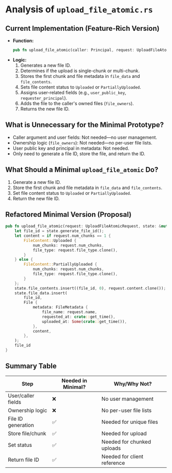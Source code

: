 # Analysis of `upload_file_atomic.rs`

## Current Implementation (Feature-Rich Version)

- **Function:**
  ```rust
  pub fn upload_file_atomic(caller: Principal, request: UploadFileAtomicRequest, state: &mut State) -> u64
  ```
- **Logic:**
  1. Generates a new file ID.
  2. Determines if the upload is single-chunk or multi-chunk.
  3. Stores the first chunk and file metadata in `file_data` and `file_contents`.
  4. Sets file content status to `Uploaded` or `PartiallyUploaded`.
  5. Assigns user-related fields (e.g., `user_public_key`, `requester_principal`).
  6. Adds the file to the caller's owned files (`file_owners`).
  7. Returns the new file ID.

## What is Unnecessary for the Minimal Prototype?

- Caller argument and user fields: Not needed—no user management.
- Ownership logic (`file_owners`): Not needed—no per-user file lists.
- User public key and principal in metadata: Not needed.
- Only need to generate a file ID, store the file, and return the ID.

## What Should a Minimal `upload_file_atomic` Do?

1. Generate a new file ID.
2. Store the first chunk and file metadata in `file_data` and `file_contents`.
3. Set file content status to `Uploaded` or `PartiallyUploaded`.
4. Return the new file ID.

## Refactored Minimal Version (Proposal)

```rust
pub fn upload_file_atomic(request: UploadFileAtomicRequest, state: &mut State) -> u64 {
    let file_id = state.generate_file_id();
    let content = if request.num_chunks == 1 {
        FileContent::Uploaded {
            num_chunks: request.num_chunks,
            file_type: request.file_type.clone(),
        }
    } else {
        FileContent::PartiallyUploaded {
            num_chunks: request.num_chunks,
            file_type: request.file_type.clone(),
        }
    };
    state.file_contents.insert((file_id, 0), request.content.clone());
    state.file_data.insert(
        file_id,
        File {
            metadata: FileMetadata {
                file_name: request.name,
                requested_at: crate::get_time(),
                uploaded_at: Some(crate::get_time()),
            },
            content,
        },
    );
    file_id
}
```

## Summary Table

| Step               | Needed in Minimal? | Why/Why Not?                |
| ------------------ | ------------------ | --------------------------- |
| User/caller fields | ❌                 | No user management          |
| Ownership logic    | ❌                 | No per-user file lists      |
| File ID generation | ✅                 | Needed for unique files     |
| Store file/chunk   | ✅                 | Needed for upload           |
| Set status         | ✅                 | Needed for chunked uploads  |
| Return file ID     | ✅                 | Needed for client reference |

